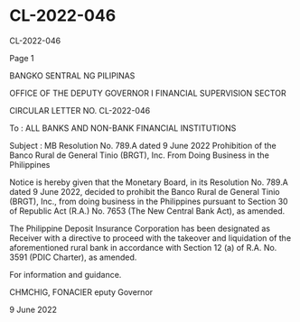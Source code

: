 # CL-2022-046

CL-2022-046

Page 1

BANGKO SENTRAL NG PILIPINAS

OFFICE OF THE DEPUTY GOVERNOR I FINANCIAL SUPERVISION SECTOR

CIRCULAR LETTER NO. CL-2022-046

To : ALL BANKS AND NON-BANK FINANCIAL INSTITUTIONS

Subject : MB Resolution No. 789.A dated 9 June 2022 Prohibition of the Banco Rural de General Tinio (BRGT), Inc. From Doing Business in the Philippines

Notice is hereby given that the Monetary Board, in its Resolution No. 789.A dated 9 June 2022, decided to prohibit the Banco Rural de General Tinio (BRGT), Inc., from doing business in the Philippines pursuant to Section 30 of Republic Act (R.A.) No. 7653 (The New Central Bank Act), as amended.

The Philippine Deposit Insurance Corporation has been designated as Receiver with a directive to proceed with the takeover and liquidation of the aforementioned rural bank in accordance with Section 12 (a) of R.A. No. 3591 (PDIC Charter), as amended.

For information and guidance.

CHMCHIG, FONACIER eputy Governor

9 June 2022